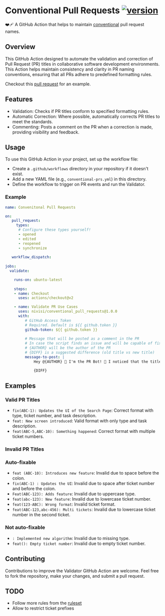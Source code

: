 # Conventional Pull Requests [![version][version-img]][version-url]

❤️‍🩹 A GitHub Action that helps to maintain [conventional](https://www.conventionalcommits.org/en/v1.0.0/) pull request names.

## Overview

This GitHub Action designed to automate the validation and correction of Pull Request (PR) titles in collaborative software development environments. This Action helps maintain consistency and clarity in PR naming conventions, ensuring that all PRs adhere to predefined formatting rules.

Checkout this [pull request](https://github.com/nivisi/conventional_pull_requests_showcase/pull/1) for an example.

## Features

- Validation: Checks if PR titles conform to specified formatting rules.
- Automatic Correction: Where possible, automatically corrects PR titles to meet the standards.
- Commenting: Posts a comment on the PR when a correction is made, providing visibility and feedback.

## Usage

To use this GitHub Action in your project, set up the workflow file:
- Create a `.github/workflows` directory in your repository if it doesn't exist.
- Add a new YAML file (e.g., `conventional-prs.yml`) in this directory.
- Define the workflow to trigger on PR events and run the Validator.

### Example

```yml
name: Convenitonal Pull Requests

on:
   pull_request:
     types:
      # Configure these types yourself!
      - opened
      - edited
      - reopened
      - synchronize
  
   workflow_dispatch:
  
jobs:
  validate:

    runs-on: ubuntu-latest
  
    steps:
    - name: Checkout
      uses: actions/checkout@v2

    - name: Validate PR Use Cases
      uses: nivisi/conventional_pull_requests@1.0.0
      with:
         # GitHub Access Token
         # Required. Default is ${{ github.token }}
         github-token: ${{ github.token }}
  
         # Message that will be posted as a comment in the PR
         # In case the script finds an issue and will be capable of fixing it.
         # {AUTHOR} will be the author of the PR
         # {DIFF} is a suggested difference (old title vs new title)
         message-to-post: |
             Hey @{AUTHOR} 👋 I'm the PR Bot! 🤖 I noticed that the title of this Pull Request didn't match the required schema, so I've made a quick fix:

             {DIFF}
```

## Examples

### Valid PR Titles

- `fix(ABC-1): Updates the UI of the Search Page`: Correct format with type, ticket number, and task description.
- `feat: New screen introduced`: Valid format with only type and task description.
- `feat(ABC-5,ABC-10): Something happened`: Correct format with multiple ticket numbers.

### Invalid PR Titles

### Auto-fixable

- `feat (ABC-10): Introduces new feature`: Invalid due to space before the colon.
- `fix(ABC-1) : Updates the UI`: Invalid due to space after ticket number and before the colon.
- `Feat(ABC-123): Adds feature`: Invalid due to uppercase type.
- `feat(abc-123): New feature`: Invalid due to lowercase ticket number.
- `feat(123-ABC): Wrong format`: Invalid ticket format.
- `feat(ABC-123,abc-456): Multi tickets`: Invalid due to lowercase ticket number in the second ticket.

### Not auto-fixable
- `: Implemented new algorithm`: Invalid due to missing type.
- `feat(): Empty ticket number`: Invalid due to empty ticket number.

## Contributing

Contributions to improve the Validator GitHub Action are welcome. Feel free to fork the repository, make your changes, and submit a pull request.

## TODO

- Follow more rules from the [ruleset](https://www.conventionalcommits.org/en/v1.0.0/#specification)
- Allow to restrict ticket prefixes

<!-- References -->
[version-img]: https://img.shields.io/badge/action-v1.0.0-black?logo=github
[version-url]: https://github.com/marketplace/actions/conventional_pull_requests